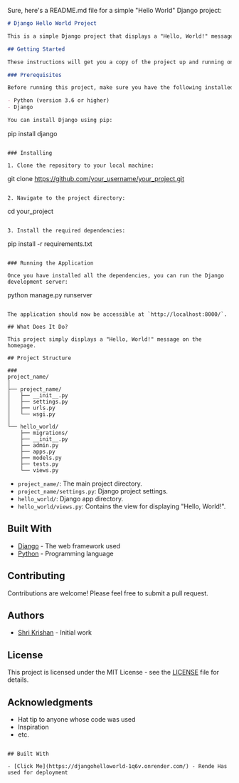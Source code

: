 Sure, here's a README.md file for a simple "Hello World" Django project:

```markdown
# Django Hello World Project

This is a simple Django project that displays a "Hello, World!" message.

## Getting Started

These instructions will get you a copy of the project up and running on your local machine for development and testing purposes.

### Prerequisites

Before running this project, make sure you have the following installed on your system:

- Python (version 3.6 or higher)
- Django

You can install Django using pip:

```
pip install django
```

### Installing

1. Clone the repository to your local machine:

```
git clone https://github.com/your_username/your_project.git
```

2. Navigate to the project directory:

```
cd your_project
```

3. Install the required dependencies:

```
pip install -r requirements.txt
```

### Running the Application

Once you have installed all the dependencies, you can run the Django development server:

```
python manage.py runserver
```

The application should now be accessible at `http://localhost:8000/`.

## What Does It Do?

This project simply displays a "Hello, World!" message on the homepage.

## Project Structure

###
project_name/
│
├── project_name/
│   ├── __init__.py
│   ├── settings.py
│   ├── urls.py
│   └── wsgi.py
│
└── hello_world/
    ├── migrations/
    ├── __init__.py
    ├── admin.py
    ├── apps.py
    ├── models.py
    ├── tests.py
    └── views.py
```

- `project_name/`: The main project directory.
- `project_name/settings.py`: Django project settings.
- `hello_world/`: Django app directory.
- `hello_world/views.py`: Contains the view for displaying "Hello, World!".

## Built With

- [Django](https://www.djangoproject.com/) - The web framework used
- [Python](https://www.python.org/) - Programming language

## Contributing

Contributions are welcome! Please feel free to submit a pull request.

## Authors

- [Shri Krishan](https://github.com/krissh6563) - Initial work

## License

This project is licensed under the MIT License - see the [LICENSE](LICENSE) file for details.

## Acknowledgments

- Hat tip to anyone whose code was used
- Inspiration
- etc.
```

## Built With

- [Click Me](https://djangohelloworld-1q6v.onrender.com/) - Rende Has used for deployment 
